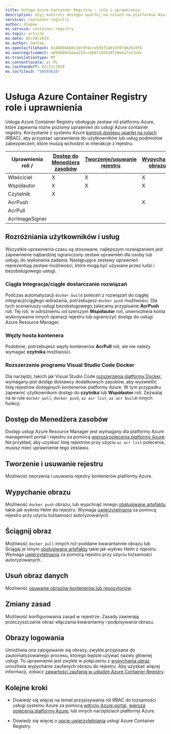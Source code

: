 ```yaml
---
title: Usługa Azure Container Registry — role i uprawnienia
description: Użyj kontroli dostępu opartej na rolach na platformie Azure (RBAC) i zarządzania tożsamościami i dostępem (IAM), aby dostarczyć szczegółowe uprawnienia do zasobów w usłudze Azure container registry.
services: container-registry
author: dlepow
ms.service: container-registry
ms.topic: article
ms.date: 02/20/2019
ms.author: danlep
ms.openlocfilehash: 0148894bb013dc9f8cce595f14919f87d6292df8
ms.sourcegitcommit: a8948ddcbaaa22bccbb6f187b20720eba7a17edc
ms.translationtype: MT
ms.contentlocale: pl-PL
ms.lasthandoff: 02/21/2019
ms.locfileid: "56593628"
---
```

# <a name="azure-container-registry-roles-and-permissions"></a>Usługa Azure Container Registry role i uprawnienia

Usługa Azure Container Registry obsługuje zestaw ról platformy Azure, które zapewnia różne poziomy uprawnień do usługi Azure container registry. Korzystanie z systemu Azure [kontroli dostępu opartej na rolach](../role-based-access-control/index.yml) (RBAC), aby przypisać uprawnienia do użytkowników lub usług podmiotów zabezpieczeń, które muszą wchodzić w interakcje z rejestru.

| Uprawnienia roli /       | [Dostęp do Menedżera zasobów](#access-resource-manager) | [Tworzenie/usuwanie rejestru](#create-and-delete-registry) | [Wypychanie obrazu](#push-image) | [Ściągnij obraz](#pull-image) | [Usuń obraz danych](#delete-image-data) | [Zmiany zasad](#change-policies) |   [Obrazy logowania](#sign-images)  |
| ---------| --------- | --------- | --------- | --------- | --------- | --------- | --------- |
| Właściciel | X | X | X | X | X | X |  |  
| Współautor | X | X | X |  X | X | X |  |  
| Czytelnik | X |  |  | X |  |  |  |
| AcrPush |  |  | X | X | X |  |  |  
| AcrPull |  |  |  | X |  |  |  |  
| AcrImageSigner |  |  |  |  |  |  | X |

## <a name="differentiate-users-and-services"></a>Rozróżniania użytkowników i usług

Wszystkie uprawnienia czasu są stosowane, najlepszym rozwiązaniem jest zapewnienie najbardziej ograniczony zestaw uprawnień dla osoby lub usługi, do wykonania zadania. Następujące zestawy uprawnień reprezentują zestaw możliwości, które mogą być używane przez ludzi i bezobsługowego usługi.

### <a name="cicd-solutions"></a>Ciągła Integracja/ciągłe dostarczanie rozwiązań

Podczas automatyzacji `docker build` poleceń z rozwiązań do ciągłej integracji/ciągłego wdrażania, potrzebujesz `docker push` możliwości. Dla tych scenariuszy usługi bezobsługowego zalecamy przypisanie **AcrPush** roli. Tej roli, w odróżnieniu od szerszym **Współautor** roli, uniemożliwia konta wykonywania innych operacji rejestru lub ograniczyć dostęp do usługi Azure Resource Manager.

### <a name="container-host-nodes"></a>Węzły hosta kontenera

Podobnie, potrzebujesz węzły kontenerów **AcrPull** roli, ale nie należy wymagać **czytnika** możliwości.

### <a name="visual-studio-code-docker-extension"></a>Rozszerzenie programu Visual Studio Code Docker

Dla narzędzi, takich jak Visual Studio Code [rozszerzenia platformy Docker](https://code.visualstudio.com/docs/azure/docker), wymagany jest dostęp dostawcy dodatkowych zasobów, aby wyświetlić listę rejestrów dostępnych kontenerów platformy Azure. W tym przypadku zapewnić użytkownikom dostęp do **czytnika** lub **Współautor** roli. Zezwalaj na te role `docker pull`, `docker push`, `az acr list`, `az acr build`i innych funkcji. 

## <a name="access-resource-manager"></a>Dostęp do Menedżera zasobów

Dostęp usługi Azure Resource Manager jest wymagany dla platformy Azure management portal i rejestru za pomocą [wiersza polecenia platformy Azure](/cli/azure/). Na przykład, aby uzyskać listę rejestrów przy użyciu `az acr list` polecenia, musisz mieć uprawnienie tego zestawu. 

## <a name="create-and-delete-registry"></a>Tworzenie i usuwanie rejestru

Możliwość tworzenia i usuwania rejestry kontenerów platformy Azure.

## <a name="push-image"></a>Wypychanie obrazu

Możliwość `docker push` obrazu, lub wypchnąć innego [obsługiwane artefaktu](container-registry-image-formats.md) takie jak wykres Helm do rejestru. Wymaga [uwierzytelniania](container-registry-authentication.md) za pomocą rejestru przy użyciu tożsamości autoryzowanych. 

## <a name="pull-image"></a>Ściągnij obraz

Możliwość `docker pull` innych niż-poddane kwarantannie obrazu lub Ściągaj je innym [obsługiwane artefaktu](container-registry-image-formats.md) takie jak wykres Helm z rejestru. Wymaga [uwierzytelniania](container-registry-authentication.md) za pomocą rejestru przy użyciu tożsamości autoryzowanych.

## <a name="delete-image-data"></a>Usuń obraz danych

Możliwość [usuwanie obrazów kontenerów lub repozytoriów](container-registry-delete.md).

## <a name="change-policies"></a>Zmiany zasad

Możliwość konfigurowania zasad w rejestrze. Zasady zawierają przeczyszczanie obraz włączania kwarantanny i podpisywania obrazu.

## <a name="sign-images"></a>Obrazy logowania

Umożliwia ona zalogowanie się obrazy, zwykle przypisane do zautomatyzowanego procesu, którego będzie używać nazwy głównej usługi. To uprawnienie jest zwykle w połączeniu z [wypychania obraz](#push-image) umożliwia wypychanie zaufanych obrazu do rejestru. Aby uzyskać więcej informacji, zobacz [zawartości zaufania w usłudze Azure Container Registry](container-registry-content-trust.md).

## <a name="next-steps"></a>Kolejne kroki

* Dowiedz się więcej na temat przypisywania ról RBAC do tożsamości usługi systemu Azure za pomocą [witryny Azure portal](../role-based-access-control/role-assignments-portal.md), [wiersza polecenia platformy Azure](../role-based-access-control/role-assignments-cli.md), lub innych narzędziach platformy Azure.

* Dowiedz się więcej o [opcje uwierzytelniania](container-registry-authentication.md) usługi Azure Container Registry.
